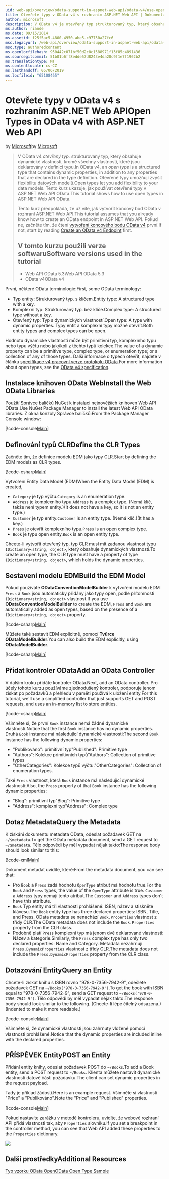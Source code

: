 ```yaml
---
uid: web-api/overview/odata-support-in-aspnet-web-api/odata-v4/use-open-types-in-odata-v4
title: Otevřete typy v OData v4 s rozhraním ASP.NET Web API | Dokumentace Microsoftu
author: microsoft
description: V OData v4 je otevřený typ strukturovaný typ, který obsahuje dynamické vlastnosti, kromě všechny vlastnosti, které jsou deklarovány v definici typu. Otevřete...
ms.author: riande
ms.date: 09/15/2014
ms.assetid: f25f5ac5-4800-4950-abe5-c97750a27fc6
msc.legacyurl: /web-api/overview/odata-support-in-aspnet-web-api/odata-v4/use-open-types-in-odata-v4
msc.type: authoredcontent
ms.openlocfilehash: 950442c071bf50d2c8c1588971f13f85c4891436
ms.sourcegitcommit: 51b01b6ff8edde57d8243e4da28c9f1e7f1962b2
ms.translationtype: MT
ms.contentlocale: cs-CZ
ms.lasthandoff: 05/06/2019
ms.locfileid: "65108465"
---
```

# <a name="open-types-in-odata-v4-with-aspnet-web-api"></a><span data-ttu-id="9734c-104">Otevřete typy v OData v4 s rozhraním ASP.NET Web API</span><span class="sxs-lookup"><span data-stu-id="9734c-104">Open Types in OData v4 with ASP.NET Web API</span></span>

<span data-ttu-id="9734c-105">by [Microsoft](https://github.com/microsoft)</span><span class="sxs-lookup"><span data-stu-id="9734c-105">by [Microsoft](https://github.com/microsoft)</span></span>

> <span data-ttu-id="9734c-106">V OData v4 *otevřený typ.* strukturovaný typ, který obsahuje dynamické vlastnosti, kromě všechny vlastnosti, které jsou deklarovány v definici typu.</span><span class="sxs-lookup"><span data-stu-id="9734c-106">In OData v4, an *open type* is a structured type that contains dynamic properties, in addition to any properties that are declared in the type definition.</span></span> <span data-ttu-id="9734c-107">Otevřené typy umožňují zvýšit flexibilitu datových modelů.</span><span class="sxs-lookup"><span data-stu-id="9734c-107">Open types let you add flexibility to your data models.</span></span> <span data-ttu-id="9734c-108">Tento kurz ukazuje, jak používat otevřené typy v ASP.NET Web API OData.</span><span class="sxs-lookup"><span data-stu-id="9734c-108">This tutorial shows how to use open types in ASP.NET Web API OData.</span></span>
> 
> <span data-ttu-id="9734c-109">Tento kurz předpokládá, že už víte, jak vytvořit koncový bod OData v rozhraní ASP.NET Web API.</span><span class="sxs-lookup"><span data-stu-id="9734c-109">This tutorial assumes that you already know how to create an OData endpoint in ASP.NET Web API.</span></span> <span data-ttu-id="9734c-110">Pokud ne, začněte tím, že čtení [vytvoření koncového bodu OData v4](create-an-odata-v4-endpoint.md) první.</span><span class="sxs-lookup"><span data-stu-id="9734c-110">If not, start by reading [Create an OData v4 Endpoint](create-an-odata-v4-endpoint.md) first.</span></span>
> 
> ## <a name="software-versions-used-in-the-tutorial"></a><span data-ttu-id="9734c-111">V tomto kurzu použili verze softwaru</span><span class="sxs-lookup"><span data-stu-id="9734c-111">Software versions used in the tutorial</span></span>
> 
> 
> - <span data-ttu-id="9734c-112">Web API OData 5.3</span><span class="sxs-lookup"><span data-stu-id="9734c-112">Web API OData 5.3</span></span>
> - <span data-ttu-id="9734c-113">OData v4</span><span class="sxs-lookup"><span data-stu-id="9734c-113">OData v4</span></span>

<span data-ttu-id="9734c-114">První, některé OData terminologie:</span><span class="sxs-lookup"><span data-stu-id="9734c-114">First, some OData terminology:</span></span>

- <span data-ttu-id="9734c-115">Typ entity: Strukturovaný typ. s klíčem.</span><span class="sxs-lookup"><span data-stu-id="9734c-115">Entity type: A structured type with a key.</span></span>
- <span data-ttu-id="9734c-116">Komplexní typ: Strukturovaný typ. bez klíče.</span><span class="sxs-lookup"><span data-stu-id="9734c-116">Complex type: A structured type without a key.</span></span>
- <span data-ttu-id="9734c-117">Otevřený typ: Typ s dynamických vlastností.</span><span class="sxs-lookup"><span data-stu-id="9734c-117">Open type: A type with dynamic properties.</span></span> <span data-ttu-id="9734c-118">Typy entit a komplexní typy možné otevřít.</span><span class="sxs-lookup"><span data-stu-id="9734c-118">Both entity types and complex types can be open.</span></span>

<span data-ttu-id="9734c-119">Hodnotu dynamické vlastnosti může být primitivní typ, komplexního typu nebo typu výčtu nebo jakýkoli z těchto typů kolekce.</span><span class="sxs-lookup"><span data-stu-id="9734c-119">The value of a dynamic property can be a primitive type, complex type, or enumeration type; or a collection of any of those types.</span></span> <span data-ttu-id="9734c-120">Další informace o typech otevřít, najdete v článku [specifikace v4 pracovní verze protokolu OData](http://www.odata.org/documentation/odata-version-4-0/).</span><span class="sxs-lookup"><span data-stu-id="9734c-120">For more information about open types, see the [OData v4 specification](http://www.odata.org/documentation/odata-version-4-0/).</span></span>

## <a name="install-the-web-odata-libraries"></a><span data-ttu-id="9734c-121">Instalace knihoven OData Web</span><span class="sxs-lookup"><span data-stu-id="9734c-121">Install the Web OData Libraries</span></span>

<span data-ttu-id="9734c-122">Použití Správce balíčků NuGet k instalaci nejnovějších knihoven Web API OData.</span><span class="sxs-lookup"><span data-stu-id="9734c-122">Use NuGet Package Manager to install the latest Web API OData libraries.</span></span> <span data-ttu-id="9734c-123">Z okna konzoly Správce balíčků:</span><span class="sxs-lookup"><span data-stu-id="9734c-123">From the Package Manager Console window:</span></span>

[!code-console[Main](use-open-types-in-odata-v4/samples/sample1.cmd)]

## <a name="define-the-clr-types"></a><span data-ttu-id="9734c-124">Definování typů CLR</span><span class="sxs-lookup"><span data-stu-id="9734c-124">Define the CLR Types</span></span>

<span data-ttu-id="9734c-125">Začněte tím, že definice modelu EDM jako typy CLR.</span><span class="sxs-lookup"><span data-stu-id="9734c-125">Start by defining the EDM models as CLR types.</span></span>

[!code-csharp[Main](use-open-types-in-odata-v4/samples/sample2.cs)]

<span data-ttu-id="9734c-126">Vytvoření Entity Data Model (EDM)</span><span class="sxs-lookup"><span data-stu-id="9734c-126">When the Entity Data Model (EDM) is created,</span></span>

- <span data-ttu-id="9734c-127">`Category` je typ výčtu.</span><span class="sxs-lookup"><span data-stu-id="9734c-127">`Category` is an enumeration type.</span></span>
- <span data-ttu-id="9734c-128">`Address` je komplexního typu.</span><span class="sxs-lookup"><span data-stu-id="9734c-128">`Address` is a complex type.</span></span> <span data-ttu-id="9734c-129">(Nemá klíč, takže není typem entity.)</span><span class="sxs-lookup"><span data-stu-id="9734c-129">(It does not have a key, so it is not an entity type.)</span></span>
- <span data-ttu-id="9734c-130">`Customer` je typ entity.</span><span class="sxs-lookup"><span data-stu-id="9734c-130">`Customer` is an entity type.</span></span> <span data-ttu-id="9734c-131">(Nemá klíč.)</span><span class="sxs-lookup"><span data-stu-id="9734c-131">(It has a key.)</span></span>
- <span data-ttu-id="9734c-132">`Press` je otevřít komplexního typu.</span><span class="sxs-lookup"><span data-stu-id="9734c-132">`Press` is an open complex type.</span></span>
- <span data-ttu-id="9734c-133">`Book` je typu open entity.</span><span class="sxs-lookup"><span data-stu-id="9734c-133">`Book` is an open entity type.</span></span>

<span data-ttu-id="9734c-134">Chcete-li vytvořit otevřený typ, typ CLR musí mít zadanou vlastnost typu `IDictionary<string, object>`, který obsahuje dynamických vlastností.</span><span class="sxs-lookup"><span data-stu-id="9734c-134">To create an open type, the CLR type must have a property of type `IDictionary<string, object>`, which holds the dynamic properties.</span></span>

## <a name="build-the-edm-model"></a><span data-ttu-id="9734c-135">Sestavení modelu EDM</span><span class="sxs-lookup"><span data-stu-id="9734c-135">Build the EDM Model</span></span>

<span data-ttu-id="9734c-136">Pokud používáte **ODataConventionModelBuilder** k vytvoření modelu EDM `Press` a `Book` jsou automaticky přidány jako typy open, podle přítomnosti `IDictionary<string, object>` vlastnost.</span><span class="sxs-lookup"><span data-stu-id="9734c-136">If you use **ODataConventionModelBuilder** to create the EDM, `Press` and `Book` are automatically added as open types, based on the presence of a `IDictionary<string, object>` property.</span></span>

[!code-csharp[Main](use-open-types-in-odata-v4/samples/sample3.cs)]

<span data-ttu-id="9734c-137">Můžete také sestavit EDM explicitně, pomocí **Tvůrce ODataModelBuilder**.</span><span class="sxs-lookup"><span data-stu-id="9734c-137">You can also build the EDM explicitly, using **ODataModelBuilder**.</span></span>

[!code-csharp[Main](use-open-types-in-odata-v4/samples/sample4.cs)]

## <a name="add-an-odata-controller"></a><span data-ttu-id="9734c-138">Přidat kontroler OData</span><span class="sxs-lookup"><span data-stu-id="9734c-138">Add an OData Controller</span></span>

<span data-ttu-id="9734c-139">V dalším kroku přidáte kontroler OData.</span><span class="sxs-lookup"><span data-stu-id="9734c-139">Next, add an OData controller.</span></span> <span data-ttu-id="9734c-140">Pro účely tohoto kurzu používáme zjednodušený kontroler, podporuje jenom získat po požadavků a přehledu v paměti používá k uložení entity.</span><span class="sxs-lookup"><span data-stu-id="9734c-140">For this tutorial, we'll use a simplified controller that just supports GET and POST requests, and uses an in-memory list to store entities.</span></span>

[!code-csharp[Main](use-open-types-in-odata-v4/samples/sample5.cs)]

<span data-ttu-id="9734c-141">Všimněte si, že první `Book` instance nemá žádné dynamické vlastnosti.</span><span class="sxs-lookup"><span data-stu-id="9734c-141">Notice that the first `Book` instance has no dynamic properties.</span></span> <span data-ttu-id="9734c-142">Druhá `Book` instance má následující dynamické vlastnosti:</span><span class="sxs-lookup"><span data-stu-id="9734c-142">The second `Book` instance has the following dynamic properties:</span></span>

- <span data-ttu-id="9734c-143">"Publikováno": primitivní typ</span><span class="sxs-lookup"><span data-stu-id="9734c-143">"Published": Primitive type</span></span>
- <span data-ttu-id="9734c-144">"Authors": Kolekce primitivních typů</span><span class="sxs-lookup"><span data-stu-id="9734c-144">"Authors": Collection of primitive types</span></span>
- <span data-ttu-id="9734c-145">"OtherCategories": Kolekce typů výčtu.</span><span class="sxs-lookup"><span data-stu-id="9734c-145">"OtherCategories": Collection of enumeration types.</span></span>

<span data-ttu-id="9734c-146">Také `Press` vlastnost, která `Book` instance má následující dynamické vlastnosti:</span><span class="sxs-lookup"><span data-stu-id="9734c-146">Also, the `Press` property of that `Book` instance has the following dynamic properties:</span></span>

- <span data-ttu-id="9734c-147">"Blog": primitivní typ</span><span class="sxs-lookup"><span data-stu-id="9734c-147">"Blog": Primitive type</span></span>
- <span data-ttu-id="9734c-148">"Address": komplexní typ</span><span class="sxs-lookup"><span data-stu-id="9734c-148">"Address": Complex type</span></span>

## <a name="query-the-metadata"></a><span data-ttu-id="9734c-149">Dotaz Metadata</span><span class="sxs-lookup"><span data-stu-id="9734c-149">Query the Metadata</span></span>

<span data-ttu-id="9734c-150">K získání dokumentu metadata OData, odeslat požadavek GET na `~/$metadata`.</span><span class="sxs-lookup"><span data-stu-id="9734c-150">To get the OData metadata document, send a GET request to `~/$metadata`.</span></span> <span data-ttu-id="9734c-151">Tělo odpovědi by měl vypadat nějak takto:</span><span class="sxs-lookup"><span data-stu-id="9734c-151">The response body should look similar to this:</span></span>

[!code-xml[Main](use-open-types-in-odata-v4/samples/sample6.xml?highlight=5,21)]

<span data-ttu-id="9734c-152">Dokument metadat uvidíte, které:</span><span class="sxs-lookup"><span data-stu-id="9734c-152">From the metadata document, you can see that:</span></span>

- <span data-ttu-id="9734c-153">Pro `Book` a `Press` zadá hodnotu `OpenType` atribut má hodnotu true.</span><span class="sxs-lookup"><span data-stu-id="9734c-153">For the `Book` and `Press` types, the value of the `OpenType` attribute is true.</span></span> <span data-ttu-id="9734c-154">`Customer` a `Address` typy nemají tento atribut.</span><span class="sxs-lookup"><span data-stu-id="9734c-154">The `Customer` and `Address` types don't have this attribute.</span></span>
- <span data-ttu-id="9734c-155">`Book` Typ entity má tři vlastnosti prohlášené: ISBN, název a stiskněte klávesu.</span><span class="sxs-lookup"><span data-stu-id="9734c-155">The `Book` entity type has three declared properties: ISBN, Title, and Press.</span></span> <span data-ttu-id="9734c-156">OData metadata se nenachází `Book.Properties` vlastnost z třídy CLR.</span><span class="sxs-lookup"><span data-stu-id="9734c-156">The OData metadata does not include the `Book.Properties` property from the CLR class.</span></span>
- <span data-ttu-id="9734c-157">Podobně platí `Press` komplexní typ má jenom dvě deklarované vlastnosti: Název a kategorie.</span><span class="sxs-lookup"><span data-stu-id="9734c-157">Similarly, the `Press` complex type has only two declared properties: Name and Category.</span></span> <span data-ttu-id="9734c-158">Metadata nezahrnují `Press.DynamicProperties` vlastnost z třídy CLR.</span><span class="sxs-lookup"><span data-stu-id="9734c-158">The metadata does not include the `Press.DynamicProperties` property from the CLR class.</span></span>

## <a name="query-an-entity"></a><span data-ttu-id="9734c-159">Dotazování Entity</span><span class="sxs-lookup"><span data-stu-id="9734c-159">Query an Entity</span></span>

<span data-ttu-id="9734c-160">Chcete-li získat knihu s ISBN rovno "978-0-7356-7942-9", odešlete požadavek GET na `~/Books('978-0-7356-7942-9')`.</span><span class="sxs-lookup"><span data-stu-id="9734c-160">To get the book with ISBN equal to "978-0-7356-7942-9", send a GET request to `~/Books('978-0-7356-7942-9')`.</span></span> <span data-ttu-id="9734c-161">Tělo odpovědi by měl vypadat nějak takto.</span><span class="sxs-lookup"><span data-stu-id="9734c-161">The response body should look similar to the following.</span></span> <span data-ttu-id="9734c-162">(Chcete-li lépe čitelný odsazena.)</span><span class="sxs-lookup"><span data-stu-id="9734c-162">(Indented to make it more readable.)</span></span>

[!code-console[Main](use-open-types-in-odata-v4/samples/sample7.cmd?highlight=8-13,15-23)]

<span data-ttu-id="9734c-163">Všimněte si, že dynamické vlastnosti jsou zahrnuty vložené pomocí vlastnosti prohlášené.</span><span class="sxs-lookup"><span data-stu-id="9734c-163">Notice that the dynamic properties are included inline with the declared properties.</span></span>

## <a name="post-an-entity"></a><span data-ttu-id="9734c-164">PŘÍSPĚVEK Entity</span><span class="sxs-lookup"><span data-stu-id="9734c-164">POST an Entity</span></span>

<span data-ttu-id="9734c-165">Přidání entity knihy, odeslat požadavek POST do `~/Books`.</span><span class="sxs-lookup"><span data-stu-id="9734c-165">To add a Book entity, send a POST request to `~/Books`.</span></span> <span data-ttu-id="9734c-166">Klienta můžete nastavit dynamické vlastnosti datové části požadavku.</span><span class="sxs-lookup"><span data-stu-id="9734c-166">The client can set dynamic properties in the request payload.</span></span>

<span data-ttu-id="9734c-167">Tady je příklad žádosti.</span><span class="sxs-lookup"><span data-stu-id="9734c-167">Here is an example request.</span></span> <span data-ttu-id="9734c-168">Všimněte si vlastnosti "Price" a "Publikováno".</span><span class="sxs-lookup"><span data-stu-id="9734c-168">Note the "Price" and "Published" properties.</span></span>

[!code-console[Main](use-open-types-in-odata-v4/samples/sample8.cmd?highlight=10)]

<span data-ttu-id="9734c-169">Pokud nastavíte zarážku v metodě kontroleru, uvidíte, že webové rozhraní API přidá vlastnosti tak, aby `Properties` slovníku.</span><span class="sxs-lookup"><span data-stu-id="9734c-169">If you set a breakpoint in the controller method, you can see that Web API added these properties to the `Properties` dictionary.</span></span>

![](use-open-types-in-odata-v4/_static/image1.png)

## <a name="additional-resources"></a><span data-ttu-id="9734c-170">Další prostředky</span><span class="sxs-lookup"><span data-stu-id="9734c-170">Additional Resources</span></span>

[<span data-ttu-id="9734c-171">Typ vzorku OData Open</span><span class="sxs-lookup"><span data-stu-id="9734c-171">OData Open Type Sample</span></span>](http://aspnet.codeplex.com/sourcecontrol/latest#Samples/WebApi/OData/v4/ODataOpenTypeSample/ReadMe.txt)
